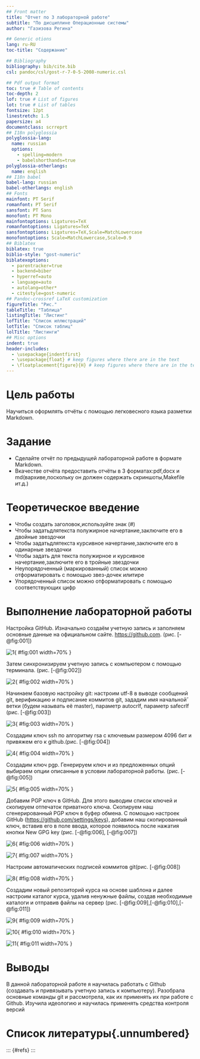 ```yaml
---
## Front matter
title: "Отчет по 3 лабораторной работе"
subtitle: "По дисциплине Операционные системы"
author: "Газизова Регина"

## Generic otions
lang: ru-RU
toc-title: "Содержание"

## Bibliography
bibliography: bib/cite.bib
csl: pandoc/csl/gost-r-7-0-5-2008-numeric.csl

## Pdf output format
toc: true # Table of contents
toc-depth: 2
lof: true # List of figures
lot: true # List of tables
fontsize: 12pt
linestretch: 1.5
papersize: a4
documentclass: scrreprt
## I18n polyglossia
polyglossia-lang:
  name: russian
  options:
	- spelling=modern
	- babelshorthands=true
polyglossia-otherlangs:
  name: english
## I18n babel
babel-lang: russian
babel-otherlangs: english
## Fonts
mainfont: PT Serif
romanfont: PT Serif
sansfont: PT Sans
monofont: PT Mono
mainfontoptions: Ligatures=TeX
romanfontoptions: Ligatures=TeX
sansfontoptions: Ligatures=TeX,Scale=MatchLowercase
monofontoptions: Scale=MatchLowercase,Scale=0.9
## Biblatex
biblatex: true
biblio-style: "gost-numeric"
biblatexoptions:
  - parentracker=true
  - backend=biber
  - hyperref=auto
  - language=auto
  - autolang=other*
  - citestyle=gost-numeric
## Pandoc-crossref LaTeX customization
figureTitle: "Рис."
tableTitle: "Таблица"
listingTitle: "Листинг"
lofTitle: "Список иллюстраций"
lotTitle: "Список таблиц"
lolTitle: "Листинги"
## Misc options
indent: true
header-includes:
  - \usepackage{indentfirst}
  - \usepackage{float} # keep figures where there are in the text
  - \floatplacement{figure}{H} # keep figures where there are in the text
---
```



# Цель работы

Научиться оформлять отчёты с помощью легковесного языка разметки Markdown.

# Задание

- Сделайте отчёт по предыдущей лабораторной работе в формате Markdown.
- Вкачестве отчёта предоставить отчёты в 3 форматах:pdf,docx и md(вархиве,поскольку он должен содержать скриншоты,Makefile ит.д.)

# Теоретическое введение

- Чтобы создать заголовок,используйте знак (#)
- Чтобы задатьдлятекста полужирное начертание,заключите его в двойные звездочки
- Чтобы задатьдлятекста курсивное начертание,заключите его в одинарные звездочки
- Чтобы задать для текста полужирное и курсивное начертание,заключите его в тройные звездочки
- Неупорядоченный (маркированный) список можно отформатировать с помощью звез-дочек илитире
- Упорядоченный список можно отформатировать с помощью соответствующих цифр
# Выполнение лабораторной работы

Настройка GitHub. Изначально создаём учетную запись и заполняем основные данные на официальном сайте. https://github.com. (рис. [-@fig:001])

![1](image/001.png){ #fig:001 width=70% }

Затем синхронизируем учетную запись с компьютером с помощью терминала. (рис. [-@fig:002])

![2](image/002.png){ #fig:002 width=70% }

Начинаем базовую настройку git: настроим utf-8 в выводе сообщений git, верификацию и подписание коммитов git, зададим имя начальной̆ ветки (будем называть её master), параметр autocrlf, параметр safecrlf (рис. [-@fig:003])

![3](image/003.png){ #fig:003 width=70% }

Создадим ключ ssh по алгоритму rsa с ключевым размером 4096 бит и привяжем его к github.(рис. [-@fig:004])

![4](image/004.png){ #fig:004 width=70% }

Создадим ключ pgp. Генерируем ключ и из предложенных опций выбираем опции описанные в условии лабораторной работы. (рис. [-@fig:005]) 

![5](image/005.png){ #fig:005 width=70% }

Добавим PGP ключ в GitHub. Для этого выводим список ключей и скопируем отпечаток приватного ключа. Скопируем наш сгенерированный PGP ключ в буфер обмена. С помощью настроек GitHub (https://github.com/settings/keys),  добавим наш скопированный ключ, вставив его в поле ввода, которое появилось после нажатия кнопки New GPG key (рис. [-@fig:006], [-@fig:007])

![6](image/006.png){ #fig:006 width=70% }

![7](image/007.png){ #fig:007 width=70% }

Настроим автоматических подписей коммитов git(рис. [-@fig:008])

![8](image/008.png){ #fig:008 width=70% }

Создадим новый репозиторий курса на основе шаблона и далее настроим каталог курса, удалив ненужные файлы, создав необходимые каталоги и отправив файлы на сервер (рис. [-@fig:009],[-@fig:010],[-@fig:011])

![9](image/009.png){ #fig:009 width=70% }

![10](image/010.png){ #fig:010 width=70% }

![11](image/011.png){ #fig:011 width=70% }

# Выводы

В данной лабораторной работе я научилась работать с Github (создавать и привязывать учетную запись к компьютеру). Разобрала основные команды git и рассмотрела, как их применять их при работе с Github. Изучила идеологию и научилась применять средства контроля версий


# Список литературы{.unnumbered}

::: {#refs}
:::
